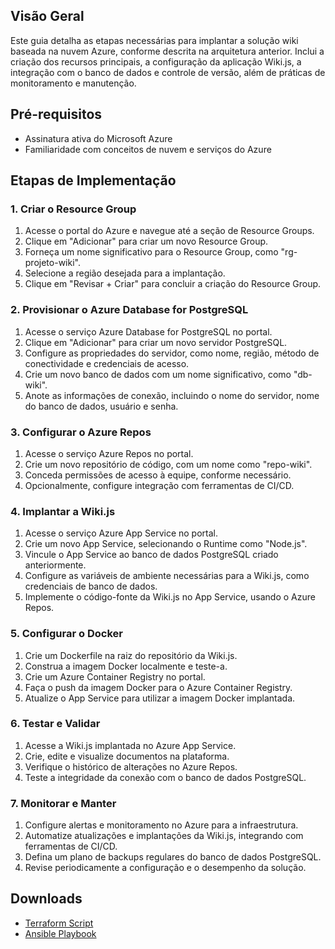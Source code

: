 ## Visão Geral
Este guia detalha as etapas necessárias para implantar a solução wiki baseada na nuvem Azure, conforme descrita na arquitetura anterior. Inclui a criação dos recursos principais, a configuração da aplicação Wiki.js, a integração com o banco de dados e controle de versão, além de práticas de monitoramento e manutenção.

## Pré-requisitos
- Assinatura ativa do Microsoft Azure
- Familiaridade com conceitos de nuvem e serviços do Azure

## Etapas de Implementação

### 1. Criar o Resource Group
1. Acesse o portal do Azure e navegue até a seção de Resource Groups.
2. Clique em "Adicionar" para criar um novo Resource Group.
3. Forneça um nome significativo para o Resource Group, como "rg-projeto-wiki".
4. Selecione a região desejada para a implantação.
5. Clique em "Revisar + Criar" para concluir a criação do Resource Group.

### 2. Provisionar o Azure Database for PostgreSQL
1. Acesse o serviço Azure Database for PostgreSQL no portal.
2. Clique em "Adicionar" para criar um novo servidor PostgreSQL.
3. Configure as propriedades do servidor, como nome, região, método de conectividade e credenciais de acesso.
4. Crie um novo banco de dados com um nome significativo, como "db-wiki".
5. Anote as informações de conexão, incluindo o nome do servidor, nome do banco de dados, usuário e senha.

### 3. Configurar o Azure Repos
1. Acesse o serviço Azure Repos no portal.
2. Crie um novo repositório de código, com um nome como "repo-wiki".
3. Conceda permissões de acesso à equipe, conforme necessário.
4. Opcionalmente, configure integração com ferramentas de CI/CD.

### 4. Implantar a Wiki.js
1. Acesse o serviço Azure App Service no portal.
2. Crie um novo App Service, selecionando o Runtime como "Node.js".
3. Vincule o App Service ao banco de dados PostgreSQL criado anteriormente.
4. Configure as variáveis de ambiente necessárias para a Wiki.js, como credenciais de banco de dados.
5. Implemente o código-fonte da Wiki.js no App Service, usando o Azure Repos.

### 5. Configurar o Docker
1. Crie um Dockerfile na raiz do repositório da Wiki.js.
2. Construa a imagem Docker localmente e teste-a.
3. Crie um Azure Container Registry no portal.
4. Faça o push da imagem Docker para o Azure Container Registry.
5. Atualize o App Service para utilizar a imagem Docker implantada.

### 6. Testar e Validar
1. Acesse a Wiki.js implantada no Azure App Service.
2. Crie, edite e visualize documentos na plataforma.
3. Verifique o histórico de alterações no Azure Repos.
4. Teste a integridade da conexão com o banco de dados PostgreSQL.

### 7. Monitorar e Manter
1. Configure alertas e monitoramento no Azure para a infraestrutura.
2. Automatize atualizações e implantações da Wiki.js, integrando com ferramentas de CI/CD.
3. Defina um plano de backups regulares do banco de dados PostgreSQL.
4. Revise periodicamente a configuração e o desempenho da solução.

## Downloads
- [Terraform Script](terraform-script.tf)
- [Ansible Playbook](ansible-playbook.yml)

